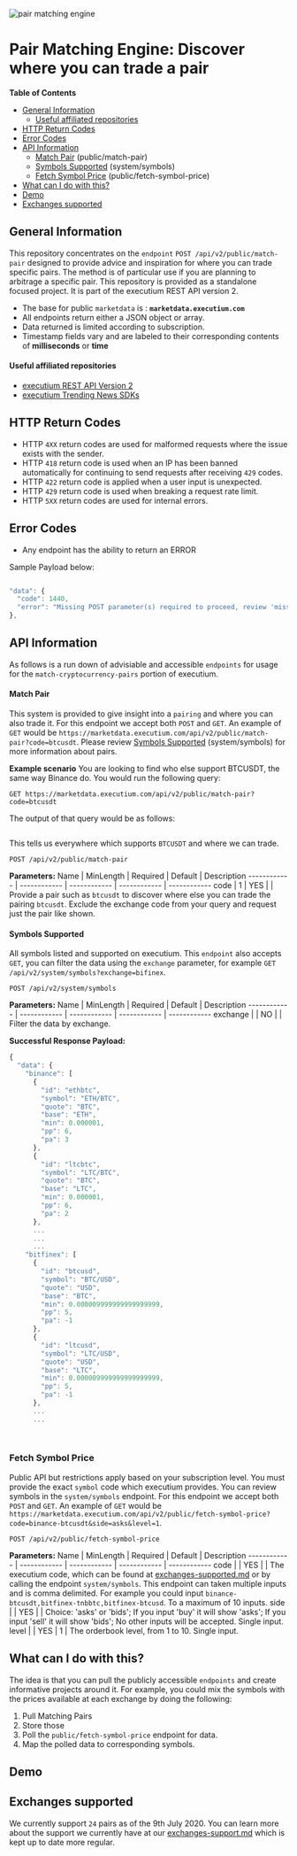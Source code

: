![pair matching engine](https://i.imgur.com/TEqW8SK.jpg)

# Pair Matching Engine: Discover where you can trade a pair

**Table of Contents**

- [General Information](#general-information)
	- [Useful affiliated repositories](#userful-affiliated-repositories)
- [HTTP Return Codes](#http-return-codes)
- [Error Codes](#error-codes)
- [API Information](#api-information)
	- [Match Pair](#match-pair) (public/match-pair)
	- [Symbols Supported](#symbols-supported) (system/symbols)
	- [Fetch Symbol Price](#fetch-symbol-price) (public/fetch-symbol-price)
- [What can I do with this?](#what-can-i-do-with-this)
- [Demo](#demo)
- [Exchanges supported](#exhcanges-supported)

## General Information
This repository concentrates on the `endpoint` `POST /api/v2/public/match-pair` designed to provide advice and inspiration for where you can trade specific pairs. The method is of particular use if you are planning to arbitrage a specific pair. This repository is provided as a standalone focused project. It is part of the executium REST API version 2.

* The base for public `marketdata` is : **`marketdata.executium.com`**
* All endpoints return either a JSON object or array.
* Data returned is limited according to subscription.
* Timestamp fields vary and are labeled to their corresponding contents of **milliseconds** or **time**

#### Useful affiliated repositories

- [executium REST API Version 2](https://github.com/executium/api-version-2/blob/master/rest-api.md)
- [executium Trending News SDKs](https://github.com/executium/trending-historical-cryptocurrency-news)

## HTTP Return Codes

* HTTP `4XX` return codes are used for malformed requests where the issue exists with the sender.
* HTTP `418` return code is used when an IP has been banned automatically for continuing to send requests after receiving `429` codes.
* HTTP `422` return code is applied when a user input is unexpected.
* HTTP `429` return code is used when breaking a request rate limit.
* HTTP `5XX` return codes are used for internal errors.

## Error Codes
* Any endpoint has the ability to return an ERROR

Sample Payload below:
```javascript

"data": {
  "code": 1440,
  "error": "Missing POST parameter(s) required to proceed, review 'missing_parameters' for more information."
},
```   
   
## API Information
As follows is a run down of advisiable and accessible `endpoints` for usage for the `match-cryptocurrency-pairs` portion of executium.


#### Match Pair
This system is provided to give insight into a `pairing` and where you can also trade it. For this endpoint we accept both `POST` and `GET`. An example of `GET` would be `https://marketdata.executium.com/api/v2/public/match-pair?code=btcusdt`. Please review [Symbols Supported](#symbols-supported) (system/symbols) for more information about pairs.

**Example scenario**
You are looking to find who else support BTCUSDT, the same way Binance do. You would run the following query:

```
GET https://marketdata.executium.com/api/v2/public/match-pair?code=btcusdt
```

The output of that query would be as follows:

```javascript
```

This tells us everywhere which supports `BTCUSDT` and where we can trade. 

```
POST /api/v2/public/match-pair
```

**Parameters:**
Name | MinLength | Required | Default | Description
------------ | ------------ | ------------ | ------------ | ------------
code | 1 | YES |  | Provide a pair such as `btcusdt` to discover where else you can trade the pairing `btcusdt`. Exclude the exchange code from your query and request just the pair like shown.

#### Symbols Supported
All symbols listed and supported on executium. This `endpoint` also accepts `GET`, you can filter the data using the `exchange` parameter, for example `GET /api/v2/system/symbols?exchange=bifinex`.

```
POST /api/v2/system/symbols
```

**Parameters:**
Name | MinLength | Required | Default | Description
------------ | ------------ | ------------ | ------------ | ------------
exchange |  | NO |  | Filter the data by exchange.


**Successful Response Payload:**
```javascript
{
  "data": {
    "binance": [
      {
        "id": "ethbtc",
        "symbol": "ETH/BTC",
        "quote": "BTC",
        "base": "ETH",
        "min": 0.000001,
        "pp": 6,
        "pa": 3
      },
      {
        "id": "ltcbtc",
        "symbol": "LTC/BTC",
        "quote": "BTC",
        "base": "LTC",
        "min": 0.000001,
        "pp": 6,
        "pa": 2
      },
      ...
      ...
      ...
    "bitfinex": [
      {
        "id": "btcusd",
        "symbol": "BTC/USD",
        "quote": "USD",
        "base": "BTC",
        "min": 0.000009999999999999999,
        "pp": 5,
        "pa": -1
      },
      {
        "id": "ltcusd",
        "symbol": "LTC/USD",
        "quote": "USD",
        "base": "LTC",
        "min": 0.000009999999999999999,
        "pp": 5,
        "pa": -1
      },
      ...
      ...

      
```

### Fetch Symbol Price
Public API but restrictions apply based on your subscription level. You must provide the exact `symbol` code which executium provides. You can review symbols in the `system/symbols` endpoint. For this endpoint we accept both `POST` and `GET`. An example of `GET` would be `https://marketdata.executium.com/api/v2/public/fetch-symbol-price?code=binance-btcusdt&side=asks&level=1`.

```
POST /api/v2/public/fetch-symbol-price
```

**Parameters:**
Name | MinLength | Required | Default | Description
------------ | ------------ | ------------ | ------------ | ------------
code |  | YES |  | The executium code, which can be found at [exchanges-supported.md](./exchanges-supported.md) or by calling the endpoint `system/symbols`. This endpoint can taken multiple inputs and is comma delimited. For example you could input `binance-btcusdt,bitfinex-tnbbtc,bitfinex-btcusd`. To a maximum of 10 inputs.
side |  | YES |  | Choice: 'asks' or 'bids'; If you input 'buy' it will show 'asks'; If you input 'sell' it will show 'bids'; No other inputs will be accepted. Single input.
level |  | YES | 1 | The orderbook level, from 1 to 10. Single input.


## What can I do with this?
The idea is that you can pull the publicly accessible `endpoints` and create informative projects around it. For example, you could mix the symbols with the prices available at each exchange by doing the following:

1. Pull Matching Pairs
2. Store those
3. Poll the `public/fetch-symbol-price` endpoint for data.
4. Map the polled data to corresponding symbols.

## Demo

## Exchanges supported
We currently support `24` pairs as of the 9th July 2020. You can learn more about the support we currently have at our [exchanges-support.md](https://github.com/executium/api-version-2/blob/master/exchanges-supported.md) which is kept up to date more regular.
